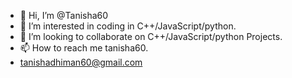 - 👋 Hi, I’m @Tanisha60
- 👀 I’m interested in coding in C++/JavaScript/python.
- 💞️ I’m looking to collaborate on C++/JavaScript/python Projects.
- 📫 How to reach me tanisha60.
- tanishadhiman60@gmail.com

<!---
Tanisha60/Tanisha60 is a ✨ special ✨ repository because its `README.md` (this file) appears on your GitHub profile.
You can click the Preview link to take a look at your changes.
--->
